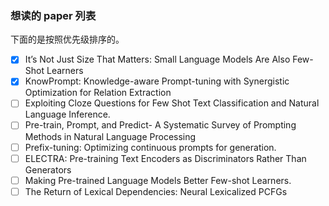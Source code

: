 ### 想读的 paper 列表

下面的是按照优先级排序的。

- [X] It’s Not Just Size That Matters: Small Language Models Are Also Few-Shot Learners
- [X] KnowPrompt: Knowledge-aware Prompt-tuning with Synergistic Optimization for Relation Extraction
- [ ] Exploiting Cloze Questions for Few Shot Text Classification and Natural Language Inference.
- [ ] Pre-train, Prompt, and Predict- A Systematic Survey of Prompting Methods in Natural Language Processing
- [ ] Prefix-tuning: Optimizing continuous prompts for generation. 
- [ ] ELECTRA: Pre-training Text Encoders as Discriminators Rather Than Generators
- [ ] Making Pre-trained Language Models Better Few-shot Learners.
- [ ] The Return of Lexical Dependencies: Neural Lexicalized PCFGs
